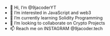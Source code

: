 - 👋 Hi, I’m @9jacoderYT
- 👀 I’m interested in JavaScript and web3
- 🌱 I’m currently learning Solidity Programming
- 💞️ I’m looking to collaborate on Crypto Projects
- 📫 Reach me on INSTAGRAM @9jacoder.tech

<!---
9jacoderYT/9jacoderYT is a ✨ special ✨ repository because its `README.md` (this file) appears on your GitHub profile.
You can click the Preview link to take a look at your changes.
--->

